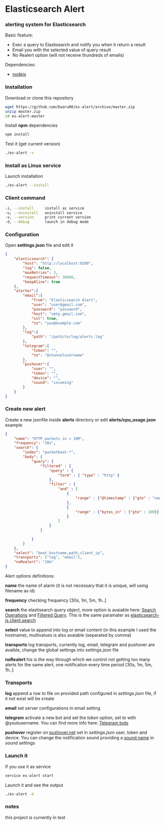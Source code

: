 # Elasticsearch Alert
### alerting system for Elasticsearch

Basic feature:

* Exec a query to Elastisearch and notify you when it return a result
* Email you with the selected value of query result
* No Realert option (will not receive thundreds of emails)

Dependencies:

* [nodejs](https://nodejs.org/en/download/package-manager/)

### Installation

Download or clone this repository

```bash
wget https://github.com/Daaru00/es-alert/archive/master.zip
unzip master.zip
cd es-alert-master
```

Install __npm__ dependencies

```bash
npm install
```

Test it (get current version)

```bash
./es-alert -v
```


### Install as Linux service

Launch installation

```bash
./es-alert --install
```

### Client command

```bash
-i, --install	  install as service
-u, --uninstall	  uninstall service
-v, --version	  print current version
-d, --debug		  launch in debug mode
```

### Configuration

Open __settings.json__ file and edit it

```json
{
    "elasticsearch": {
        "host": "http://localhost:9200",
        "log": false,
        "maxRetries": 3,
        "requestTimeout": 30000,
        "keepAlive": true
    },
    "alerter":{
        "email":{
            "from": "Elasticsearch Alert",
            "user": "user@gmail.com",
            "password": "password",
            "host": "smtp.gmail.com",
            "ssl": true,
            "to": "you@example.com"
        },
        "log":{
            "path": "/path/to/log/alerts.log"
        },
        "telegram":{
            "token": "",
            "to": "@channelusername"
        },
        "pushover":{
            "user": "",
            "token": "",
            "device": "",
            "sound": "incoming"
        }
    }
}
```

### Create new alert

Create a new jsonfile inside __alerts__ directory or edit __alerts/cpu_usage.json__ example

```json
{
    "name": "HTTP packets in > 10M",
    "frequency": "10s",
    "search": {
        "index": "packetbeat-*",
        "body": {
            "query": {
                "filtered" : {
                    "query" : {
                        "term" : { "type" : "http" }
                    },
                    "filter" : {
                        "and" : [
                            {
                                "range" : {"@timestamp" : {"gte" : "now-10s"}}
                            },
                            {
                                "range" : {"bytes_in" : {"gte" : 100}}
                            }
                        ]
                    }
                }

            }
        }
    },
    "select": "beat.hostname,path,client_ip",
    "transports": ["log", "email"],
    "noRealert": "10m"
}
```

Alert options definitions:

__name__ the name of alarm (it is not necessary that it is unique, will using filename as id)

__frequency__ checking frequency [30s, 1m, 5m, 1h..]

__search__ the elastisearch query object, more option is avaiable here: [Search Operations](https://www.elastic.co/guide/en/elasticsearch/client/php-api/current/_search_operations.html) and [Filtered Query](https://www.elastic.co/guide/en/elasticsearch/reference/current/query-dsl-filtered-query.html). This is the same paramater as [elasticsearch-js client.search](https://github.com/elastic/elasticsearch-js#examples)

__select__ value to append into log or email content (in this example I used the hostname), multivalues is also avaiable (separated by comma)

__transports__ log transports, currently log, email, telegram and pushover are avaible, change the global settings into _settings.json_ file

__noRealert__ his is the way through which we control not getting too many alerts for the same alert, one notification every time period [30s, 1m, 5m, 1h..]

### Transports

__log__ append a row to file on provided path configured in _settings.json_ file, if it not exist will be create

__email__ set server configurations in email setting

__telegram__ activate a new bot and set the _token_ option, set _to_ with @youtusername. You can find more info here: [Telegram bots](https://core.telegram.org/bots)

__pushover__ register on [pushover.net](https://pushover.net/) set in _settings.json_ user, token and device. You can change the notification sound providing a [sound name](https://pushover.net/api#sounds) in _sound_ settings

### Launch it

If you use it as service
```bash
service es-alert start
```

Launch it and see the output
```bash
./es-alert -d
```

### notes

this project is currently in test
